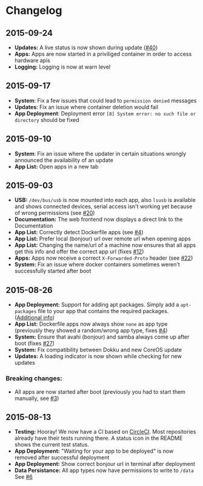 # Changelog

## 2015-09-24

* **Updates:** A live status is now shown during update ([#40](https://github.com/experimental-platform/platform-frontend/pull/40))
* **Apps:** Apps are now started in a priviliged container in order to access hardware apis
* **Logging:** Logging is now at warn level

## 2015-09-17

* **System**: Fix a few issues that could lead to `permission denied` messages
* **Updates**: Fix an issue where container deletion would fail
* **App Deployment**: Deployment error `[8] System error: no such file or directory` should be fixed

## 2015-09-10

* **System**: Fix an issue where the updater in certain situations wrongly announced the availability of an update
* **App List:** Open apps in a new tab


## 2015-09-03

* **USB:** ``/dev/bus/usb`` is now mounted into each app, also ``lsusb`` is available and shows connected devices, serial access isn't working yet because of wrong permissions (see [#20](https://github.com/experimental-platform/platform-configure-script/issues/20))
* **Documentation:** The web frontend now displays a direct link to the Documentation
* **App List:** Correctly detect Dockerfile apps (see [#4](https://github.com/experimental-platform/platform-configure-script/issues/4))
* **App List:** Prefer local (bonjour) url over remote url when opening apps
* **App List:** Changing the name/url of a machine now ensures that all apps get this info and offer the correct app url (fixes [#12](https://github.com/experimental-platform/platform-configure-script/issues/12))
* **Apps:** Apps now receive a correct ``X-Forwarded-Proto`` header (see [#22](https://github.com/experimental-platform/platform-configure-script/issues/22))
* **System:** Fix an issue where docker containers sometimes weren't successfully started after boot

## 2015-08-26

* **App Deployment:** Support for adding apt packages. Simply add a ``apt-packages`` file to your app that contains the required packages. ([Additional info](https://github.com/experimental-platform/platform-configure-script/wiki/Create-an-app-that-requires-apt-packages))
* **App List:** Dockerfile apps now always show ``none`` as app type (previously they showed a random/wrong app type, fixes [#4](https://github.com/experimental-platform/platform-configure-script/issues/4))
* **System:** Ensure that avahi (bonjour) and samba always come up after boot (fixes [#27](https://github.com/experimental-platform/platform-configure-script/issues/27))
* **System:** Fix compatibility between Dokku and new CoreOS update
* **Updates:** A loading indicator is now shown while checking for new updates

### Breaking changes:

* All apps are now started after boot (previously you had to start them manually, see [#3](https://github.com/experimental-platform/platform-configure-script/issues/3))

## 2015-08-13

* **Testing:** Hooray! We now have a CI based on [CircleCI](https://circleci.com/). Most repositories already have their tests running there. A status icon in the README shows the current test status. 
* **App Deployment:** "Waiting for your app to be deployed" is now removed after successful deployment
* **App Deployment:** Show correct bonjour url in terminal after deployment
* **Data Persistance:** All app types now have permissions to write to ``/data`` See [#6](https://github.com/experimental-platform/platform-configure-script/issues/6)

